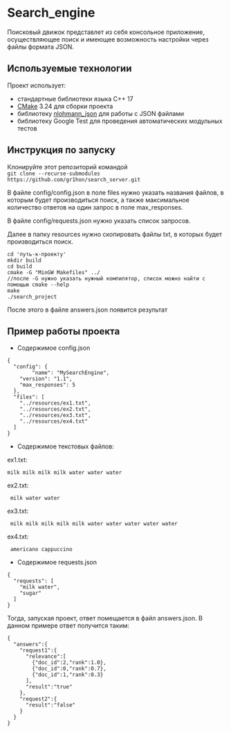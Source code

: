 # Search_engine

Поисковый движок представлет из себя консольное приложение, осуществляющее поиск и имеющее возможность настройки через файлы формата JSON.
## Используемые технологии
Проект использует:
- стандартные библиотеки языка C++ 17
- [CMake](https://cmake.org/download/) 3.24 для сборки проекта
- библиотеку [nlohmann_json](https://github.com/nlohmann/json) для работы с JSON файлами
- библиотеку Google Test для проведения автоматических модульных тестов

## Инструкция по запуску

Клонируйте этот репозиторий командой  
```git clone --recurse-submodules https://github.com/gr1hon/search_server.git```

В файле config/config.json в поле files нужно указать названия файлов, в которым будет производиться поиск, а также максимальное количество ответов на один запрос в поле max_responses.

В файле config/requests.json нужно указать список запросов.

Далее в папку resources нужно скопировать файлы txt, в которых будет производиться поиск.
```
cd 'путь-к-проекту'
mkdir build
cd build
cmake -G "MinGW Makefiles" ../
//после -G нужно указать нужный компилятор, список можно найти с помощью cmake --help
make
./search_project
```
После этого в файле answers.json появится результат
## Пример работы проекта

- Содержимое config.json
```
{
  "config": {
		"name": "MySearchEngine",
    "version": "1.1",
    "max_responses": 5
  },
  "files": [
    "../resources/ex1.txt",
    "../resources/ex2.txt",
    "../resources/ex3.txt",
    "../resources/ex4.txt"
  ]
}
```
- Содержимое текстовых файлов:

 ex1.txt:
 ```
 milk milk milk milk water water water
```
 ex2.txt:
```
 milk water water
```
 ex3.txt:
```
 milk milk milk milk milk water water water water water
```
 ex4.txt:
```
 americano cappuccino
```

- Содержимое requests.json
```
{
  "requests": [
    "milk water",
    "sugar"
  ]
}
```
Тогда, запуская проект, ответ помещается в файл answers.json. В данном примере ответ получится таким:
```
{
  "answers":{
    "request1":{
      "relevance":[
        {"doc_id":2,"rank":1.0},
        {"doc_id":0,"rank":0.7},
        {"doc_id":1,"rank":0.3}
      ],
      "result":"true"
    },
    "request2":{
      "result":"false"
    }
  }
}
```
